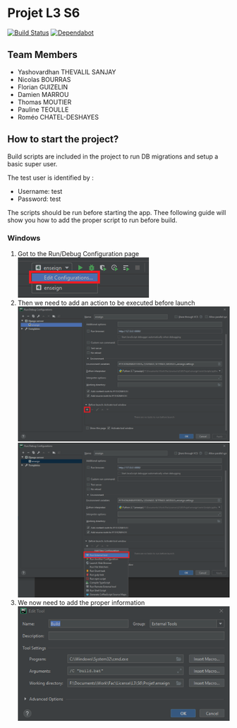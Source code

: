 # Projet L3 S6
[![Build Status](https://travis-ci.com/tag166tt/l3_s6_projet.svg?token=hfWoGD6NjtKs6Vbqwnfs&branch=master)](https://travis-ci.com/tag166tt/l3_s6_projet)
[![Dependabot](https://badgen.net/badge/Dependabot/enabled/green?icon=dependabot)](https://dependabot.com/)

## Team Members
- Yashovardhan THEVALIL SANJAY
- Nicolas BOURRAS
- Florian GUIZELIN
- Damien MARROU
- Thomas MOUTIER
- Pauline TEOULLE
- Roméo CHATEL-DESHAYES

## How to start the project?
Build scripts are included in the project to run DB migrations and setup a basic super user.

The test user is identified by :
- Username: test
- Password: test

The scripts should be run before starting the app. Thee following guide will show you how to add the proper script to run before build.

### Windows
1) Got to the Run/Debug Configuration page
![Run Debug Config](/readme_images/run_debug_edit.png)
2) Then we need to add an action to be executed before launch
![Run Debug Plus](/readme_images/run_conf.png)
![Run Debug External Tool](/readme_images/run_conf_plus.png)
3) We now need to add the proper information
![Tool Config](/readme_images/tool_config.png)
